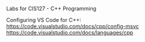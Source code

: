 Labs for CIS127 - C++ Programming

Configuring VS Code for C++:
https://code.visualstudio.com/docs/cpp/config-msvc
https://code.visualstudio.com/docs/languages/cpp
